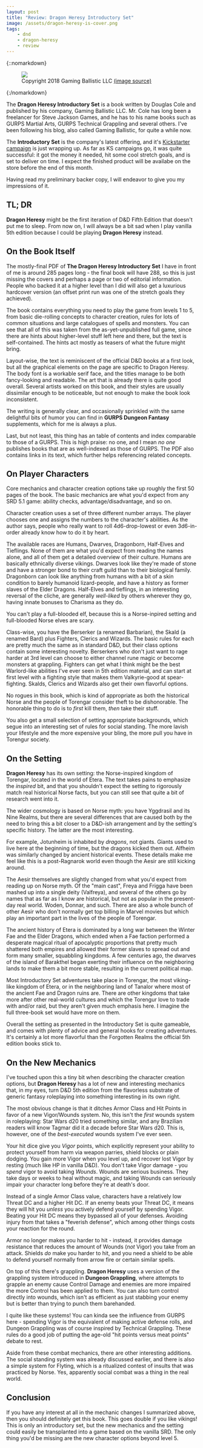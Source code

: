 ```yaml
---
layout: post
title: "Review: Dragon Heresy Introductory Set"
image: /assets/dragon-heresy-is-cover.png
tags:
    - dnd
    - dragon-heresy
    - review
---
```


{::nomarkdown}
<figure>
  <img src="{{ "/assets/dragon-heresy-is-cover.png" | absolute_url }}"/>
  <figcaption>
    Copyright 2018 Gaming Ballistic LLC
    <a href="//www.kickstarter.com/projects/2101297466/the-dragon-heresy-introductory-set-fantasy-rpg">
      (image source)
    </a>
  </figcaption>
</figure>
{:/nomarkdown}

The **Dragon Heresy Introductory Set** is a book written by Douglas Cole and
published by his company, Gaming Ballistic LLC. Mr. Cole has long been a
freelancer for Steve Jackson Games, and he has to his name books such as GURPS
Martial Arts, GURPS Technical Grappling and several others. I've been following
his blog, also called Gaming Ballistic, for quite a while now.

The **Introductory Set** is the company's latest offering, and it's [Kickstarter
campaign][2] is just wrapping up. As far as KS campaigns go, it was quite
successful: it got the money it needed, hit some cool stretch goals, and is set
to deliver on time. I expect the finished product will be availabe on the store
before the end of this month.

Having read my preliminary backer copy, I will endeavor to give you my
impressions of it.

## TL; DR

**Dragon Heresy** might be the first iteration of D&D Fifth Edition that doesn't
put me to sleep. From now on, I will always be a bit sad when I play vanilla 5th
edition because I could be playing **Dragon Heresy** instead.

## On the Book Itself

The mostly-final PDF of **The Dragon Heresy Introductory Set** I have in front
of me is around 285 pages long - the final book will have 288, so this is just
missing the covers and perhaps a page or two of editorial information. People
who backed it at a higher level than I did will also get a luxurious hardcover
version (an offset print run was one of the stretch goals they achieved).

The book contains everything you need to play the game from levels 1 to 5, from
basic die-rolling concepts to character creation, rules for lots of common
situations and large catalogues of spells and monsters. You can see that all of
this was taken from the as-yet-unpublished full game, since there are hints
about higher-level stuff left here and there, but the text is
self-contained. The hints act mostly as teasers of what the future might bring.

Layout-wise, the text is reminiscent of the official D&D books at a first look,
but all the graphical elements on the page are specific to Dragon Heresy. The
body font is a workable serif face, and the titles manage to be both
fancy-looking and readable. The art that is already there is quite good
overall. Several artists worked on this book, and their styles are usually
dissimilar enough to be noticeable, but not enough to make the book look
inconsistent.

The writing is generally clear, and occasionally sprinkled with the same
delightful bits of humor you can find in **GURPS Dungeon Fantasy** supplements,
which for me is always a plus.

Last, but not least, this thing has an table of contents and index comparable to
those of a GURPS. This is high praise: no one, and I mean _no one_ publishes
books that are as well-indexed as those of GURPS. The PDF also contains links in
its text, which further helps referencing related concepts.

## On Player Characters

Core mechanics and character creation options take up roughly the first 50 pages
of the book. The basic mechanics are what you'd expect from any SRD 5.1 game:
ability checks, advantage/disadvantage, and so on.

Character creation uses a set of three different number arrays. The player
chooses one and assigns the numbers to the character's abilities. As the author
says, people who really want to roll 4d6-drop-lowest or even 3d6-in-order
already know how to do it by heart.

The available races are Humans, Dwarves, Dragonborn, Half-Elves and
Tieflings. None of them are what you'd expect from reading the names alone, and
all of them get a detailed overview of their culture. Humans are basically
ethnically diverse vikings. Dwarves look like they're made of stone and have a
stronger bond to their craft guild than to their biological family. Dragonborn
can look like anything from humans with a bit of a skin condition to barely
humanoid lizard-people, and have a history as former slaves of the Elder
Dragons. Half-Elves and tieflings, in an interesting reversal of the cliche, are
generally _well-liked_ by others wherever they go, having innate bonuses to
Charisma as they do.

You can't play a full-blooded elf, because this is a Norse-inpired setting and
full-blooded Norse elves are scary.

Class-wise, you have the Berserker (a renamed Barbarian), the Skald (a renamed
Bard) plus Fighters, Clerics and Wizards. The basic rules for each are pretty
much the same as in standard D&D, but their class options contain some
interesting novelty. Berserkers who don't just want to rage harder at 3rd level
can choose to either channel rune magic or become monsters at
grappling. Fighters can get what I think might be the best Warlord-like
abilities I've ever seen in 5th edition material, and can start at first level
with a fighting style that makes them Valkyrie-good at spear-fighting. Skalds,
Clerics and Wizards also get their own flavorful options.

No rogues in this book, which is kind of appropriate as both the historical
Norse and the people of Torengar consider theft to be dishonorable. The
honorable thing to do is to _first_ kill them, _then_ take their stuff.

You also get a small selection of setting appropriate backgrounds, which segue
into an interesting set of rules for social standing. The more lavish your
lifestyle and the more expensive your bling, the more pull you have in Torengur
society.

## On the Setting

**Dragon Heresy** has its own setting: the Norse-inspired kingdom of Torengar,
located in the world of Etera. The text takes pains to emphasize the _inspired_
bit, and that you shouldn't expect the setting to rigorously match real
historical Norse facts, but you can still see that quite a bit of research went
into it.

The wider cosmology is based on Norse myth: you have Yggdrasil and its Nine
Realms, but there are several differences that are caused both by the need to
bring this a bit closer to a D&D-ish arrangement and by the setting's specific
history. The latter are the most interesting.

For example, Jotunheim is inhabited by _dragons_, not giants. Giants used to
live here at the beginning of time, but the dragons kicked them out. Alfheim was
similarly changed by ancient historical events. These details make me feel like
this is a post-Ragnarok world even though the Aesir are still kicking around.

The Aesir themselves are slightly changed from what you'd expect from reading up
on Norse myth. Of the "main cast", Freya and Frigga have been mashed up into a
single deity (Valfreya), and several of the others go by names that as far as I
know are historical, but not as popular in the present-day real world. Woden,
Donnar, and such. There are also a whole bunch of other Aesir who don't normally
get top billing in Marvel movies but which play an important part in the lives
of the people of Torengar.

The ancient history of Etera is dominated by a long war between the Winter Fae
and the Elder Dragons, which ended when a Fae faction performed a desperate
magical ritual of apocalyptic proportions that pretty much shattered both
empires and allowed their former slaves to spread out and form many smaller,
squabbling kingdoms. A few centuries ago, the dwarves of the island of Barakthel
began exerting their influence on the neighboring lands to make them a bit more
stable, resulting in the current political map.

Most Introductory Set adventures take place in Torengar, the most viking-like
kingdom of Etera, or in the neighboring land of Tanalor where most of the
ancient Fae and Dragon ruins are. There are other kingdoms that take more after
other real-world cultures and which the Torengur love to trade with and/or raid,
but they aren't given much emphasis here. I imagine the full three-book set
would have more on them.

Overall the setting as presented in the Introductory Set is quite gameable, and
comes with plenty of advice and general hooks for creating adventures. It's
certainly a lot more flavorful than the Forgotten Realms the official 5th
edition books stick to.

## On the New Mechanics

I've touched upon this a tiny bit when describing the character creation
options, but **Dragon Heresy** has a lot of new and interesting mechanics that,
in my eyes, turn D&D 5th edition from the flavorless substrate of generic
fantasy roleplaying into something interesting in its own right.

The most obvious change is that it ditches Armor Class and Hit Points in favor
of a new Vigor/Wounds system. No, this isn't the _first_ wounds system in
roleplaying: Star Wars d20 tried something similar, and any Brazilian readers
will know Tagmar did it a decade before Star Wars d20. This is, however, one
of the _best-executed_ wounds system I've ever seen.

Your hit dice give you _Vigor_ points, which explicitly represent your ability
to protect yourself from harm via weapon parries, shield blocks or plain
dodging. You gain more Vigor when you level up, and recover lost Vigor by
resting (much like HP in vanilla D&D). You don't take Vigor damage - you _spend_
vigor to avoid taking _Wounds_. Wounds are serious business. They take days or
weeks to heal without magic, and taking Wounds can seriously impair your
character long before they're at death's door.

Instead of a single Armor Class value, characters have a relatively low Threat
DC and a higher Hit DC. If an enemy beats your Threat DC, it means they will hit
you _unless_ you actively defend yourself by spending Vigor. Beating your Hit DC
means they bypassed all of your defenses. Avoiding injury from that takes a
"feverish defense", which among other things costs your reaction for the round.

Armor no longer makes you harder to hit - instead, it provides damage resistance
that reduces the amount of Wounds (_not_ Vigor) you take from an attack. Shields
_do_ make you harder to hit, and you need a shield to be able to defend yourself
normally from arrow fire or certain similar spells.

On top of this there's grappling. **Dragon Heresy** uses a version of the
grappling system introduced in **Dungeon Grappling**, where attempts to grapple
an enemy cause Control Damage and enemies are more impaired the more Control has
been applied to them. You can also turn control directly into wounds, which
isn't as efficient as just stabbing your enemy but is better than trying to
punch them barehanded.

I quite like these systems! You can kinda see the influence from GURPS here -
spending Vigor is the equivalent of making active defense rolls, and Dungeon
Grappling was of course inspired by Technical Grappling. These rules do a good
job of putting the age-old "hit points versus meat points" debate to rest.

Aside from these combat mechanics, there are other interesting additions. The
social standing system was already discussed earlier, and there is also a simple
system for Flyting, which is a ritualized contest of insults that was practiced
by Norse. Yes, apparently social combat was a thing in the real world.

## Conclusion

If you have any interest at all in the mechanic changes I summarized above, then
you should definitely get this book. This goes double if you like vikings! This
is only an introductory set, but the new mechanics and the setting could easily
be transplanted into a game based on the vanilla SRD. The only thing you'd be
missing are the new character options beyond level 5.


[1]: https://gamingballistic.com/shop/
[2]: https://www.kickstarter.com/projects/2101297466/the-dragon-heresy-introductory-set-fantasy-rpg
